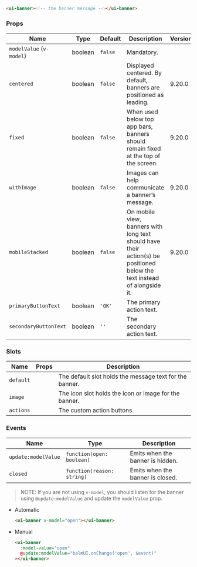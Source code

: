 ```html
<ui-banner><!-- the banner message --></ui-banner>
```

### Props

| Name                     | Type    | Default | Description                                                                                                              | Version |
| ------------------------ | ------- | ------- | ------------------------------------------------------------------------------------------------------------------------ | ------- |
| `modelValue` (`v-model`) | boolean | `false` | Mandatory.                                                                                                               |         |
| `centered`               | boolean | `false` | Displayed centered. By default, banners are positioned as leading.                                                       | 9.20.0  |
| `fixed`                  | boolean | `false` | When used below top app bars, banners should remain fixed at the top of the screen.                                      | 9.20.0  |
| `withImage`              | boolean | `false` | Images can help communicate a banner’s message.                                                                          | 9.20.0  |
| `mobileStacked`          | boolean | `false` | On mobile view, banners with long text should have their action(s) be positioned below the text instead of alongside it. | 9.20.0  |
| `primaryButtonText`      | boolean | `'OK'`  | The primary action text.                                                                                                 |         |
| `secondaryButtonText`    | boolean | `''`    | The secondary action text.                                                                                               |         |

### Slots

| Name      | Props | Description                                             |
| --------- | ----- | ------------------------------------------------------- |
| `default` |       | The default slot holds the message text for the banner. |
| `image`   |       | The icon slot holds the icon or image for the banner.   |
| `actions` |       | The custom action buttons.                              |

### Events

| Name                | Type                       | Description                      |
| ------------------- | -------------------------- | -------------------------------- |
| `update:modelValue` | `function(open: boolean)`  | Emits when the banner is hidden. |
| `closed`            | `function(reason: string)` | Emits when the banner is closed. |

> NOTE: If you are not using `v-model`, you should listen for the banner using `@update:modelValue` and update the `modelValue` prop.

- Automatic

  ```html
  <ui-banner v-model="open"></ui-banner>
  ```

- Manual

  ```html
  <ui-banner
    :model-value="open"
    @update:modelValue="balmUI.onChange('open', $event)"
  ></ui-banner>
  ```
